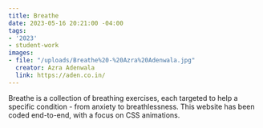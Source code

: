 ```yaml
---
title: Breathe
date: 2023-05-16 20:21:00 -04:00
tags:
- '2023'
- student-work
images:
- file: "/uploads/Breathe%20-%20Azra%20Adenwala.jpg"
  creator: Azra Adenwala
  link: https://aden.co.in/
---
```


Breathe is a collection of breathing exercises, each targeted to help a specific condition - from anxiety to breathlessness. This website has been coded end-to-end, with a focus on CSS animations. 